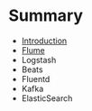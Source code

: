 # Summary

* [Introduction](README.md)
* [Flume](Flume.md)
* Logstash
* Beats
* Fluentd
* Kafka
* ElasticSearch

